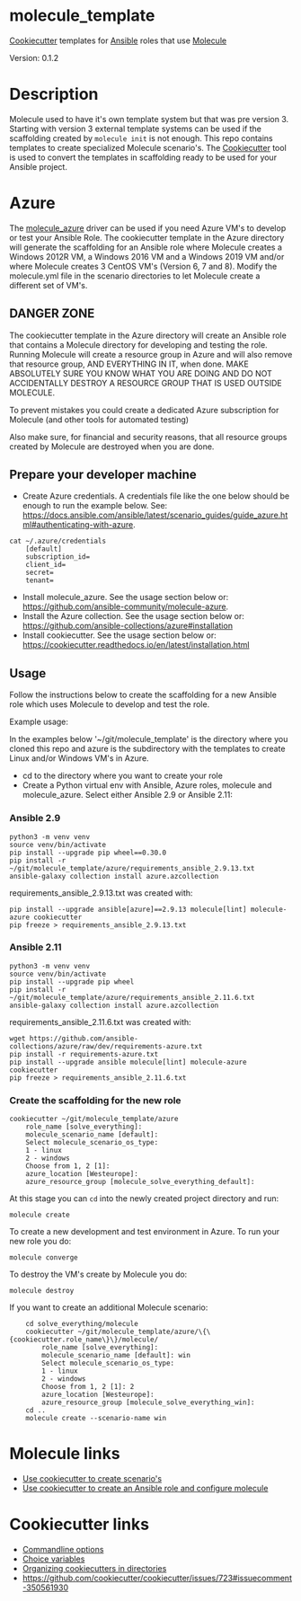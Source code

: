 # molecule_template
[Cookiecutter](https://cookiecutter.readthedocs.io) templates for [Ansible](https://docs.ansible.com/) roles that use [Molecule](https://molecule.readthedocs.io/) 

Version: 0.1.2

# Description

Molecule used to have it's own template system but that was pre version 3. Starting with version 3 external template systems can be used if the scaffolding created by ```molecule init``` is not enough. This repo contains templates to create specialized Molecule scenario's. The [Cookiecutter](https://cookiecutter.readthedocs.io) tool is used to convert the templates in scaffolding ready to be used for your Ansible project.

# Azure

The [molecule_azure](https://github.com/ansible-community/molecule-azure) driver can be used if you need Azure VM's to develop or test your Ansible Role. The cookiecutter template in the Azure directory will generate the scaffolding for an Ansible role where Molecule creates a Windows 2012R VM, a Windows 2016 VM and a Windows 2019 VM and/or where Molecule creates 3 CentOS VM's (Version 6, 7 and 8). Modify the molecule.yml file in the scenario directories to let Molecule create a different set of VM's.

## DANGER ZONE

The cookiecutter template in the Azure directory will create an Ansible role that contains a Molecule directory for developing and testing the role. Running Molecule will create a resource group in Azure and will also remove that resource group, AND EVERYTHING IN IT, when done. MAKE ABSOLUTELY SURE YOU KNOW WHAT YOU ARE DOING AND DO NOT ACCIDENTALLY DESTROY A RESOURCE GROUP THAT IS USED OUTSIDE MOLECULE.

To prevent mistakes you could create a dedicated Azure subscription for Molecule (and other tools for automated testing)

Also make sure, for financial and security reasons, that all resource groups created by Molecule are destroyed when you are done. 

## Prepare your developer machine

* Create Azure credentials. A credentials file like the one below should be enough to run the example below. See: https://docs.ansible.com/ansible/latest/scenario_guides/guide_azure.html#authenticating-with-azure. 
```
cat ~/.azure/credentials 
    [default]
    subscription_id=
    client_id=
    secret=
    tenant=
```

* Install molecule_azure. See the usage section below or: https://github.com/ansible-community/molecule-azure.
* Install the Azure collection. See the usage section below or: https://github.com/ansible-collections/azure#installation
* Install cookiecutter. See the usage section below or: https://cookiecutter.readthedocs.io/en/latest/installation.html

## Usage

Follow the instructions below to create the scaffolding for a new Ansible role which uses Molecule to develop and test the role.


Example usage:

In the examples below '~/git/molecule_template' is the directory where you cloned this repo and azure is the subdirectory with the templates to create Linux and/or Windows VM's in Azure.


* cd to the directory where you want to create your role
* Create a Python virtual env with Ansible, Azure roles, molecule and molecule_azure. Select either Ansible 2.9 or Ansible 2.11:

### Ansible 2.9 
```
python3 -m venv venv
source venv/bin/activate
pip install --upgrade pip wheel==0.30.0
pip install -r ~/git/molecule_template/azure/requirements_ansible_2.9.13.txt
ansible-galaxy collection install azure.azcollection
```

requirements_ansible_2.9.13.txt was created with:
```
pip install --upgrade ansible[azure]==2.9.13 molecule[lint] molecule-azure cookiecutter
pip freeze > requirements_ansible_2.9.13.txt
```  

### Ansible 2.11 

```
python3 -m venv venv
source venv/bin/activate
pip install --upgrade pip wheel
pip install -r ~/git/molecule_template/azure/requirements_ansible_2.11.6.txt
ansible-galaxy collection install azure.azcollection
```
requirements_ansible_2.11.6.txt was created with:

```
wget https://github.com/ansible-collections/azure/raw/dev/requirements-azure.txt
pip install -r requirements-azure.txt
pip install --upgrade ansible molecule[lint] molecule-azure cookiecutter
pip freeze > requirements_ansible_2.11.6.txt
```
### Create the scaffolding for the new role

```
cookiecutter ~/git/molecule_template/azure
    role_name [solve_everything]: 
    molecule_scenario_name [default]: 
    Select molecule_scenario_os_type:
    1 - linux
    2 - windows
    Choose from 1, 2 [1]: 
    azure_location [Westeurope]: 
    azure_resource_group [molecule_solve_everything_default]: 
```
At this stage you can ```cd``` into the newly created project directory and run:

    molecule create   

To create a new development and test environment in Azure.  To run your new role you do:

    molecule converge

To destroy the VM's create by Molecule you do:

    molecule destroy

If you want to create an additional Molecule scenario:
```
    cd solve_everything/molecule
    cookiecutter ~/git/molecule_template/azure/\{\{cookiecutter.role_name\}\}/molecule/
        role_name [solve_everything]:
        molecule_scenario_name [default]: win
        Select molecule_scenario_os_type:
        1 - linux
        2 - windows
        Choose from 1, 2 [1]: 2
        azure_location [Westeurope]: 
        azure_resource_group [molecule_solve_everything_win]: 
    cd ..
    molecule create --scenario-name win
```

# Molecule links
* [Use cookiecutter to create scenario's](https://github.com/rocknsm/molecule-cookiecutter-vsphere)
* [Use cookiecutter to create an Ansible role and configure molecule](https://github.com/retr0h/cookiecutter-molecule)

# Cookiecutter links
* [Commandline options](https://cookiecutter.readthedocs.io/en/1.7.2/usage.html)
* [Choice variables](https://cookiecutter.readthedocs.io/en/latest/advanced/choice_variables.html)
* [Organizing cookiecutters in directories](https://cookiecutter.readthedocs.io/en/1.7.2/advanced/directories.html#organizing-cookiecutters-in-directories-1-7)
* https://github.com/cookiecutter/cookiecutter/issues/723#issuecomment-350561930

